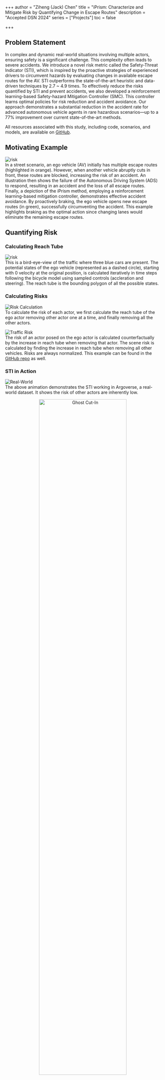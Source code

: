 +++
author = "Ziheng (Jack) Chen"
title = "iPrism: Characterize and Mitigate Risk by Quantifying Change in Escape Routes"
description = "Accepted DSN 2024"
series = ["Projects"]
toc = false

+++

<!-- ## Authors 
<p style="text-align: center;">
  <a href="https://www.linkedin.com/in/shengkun-cui-332353136/">Shengkun Cui</a> |
  <a href="https://saurabhjha.one/">Saurabh Jha</a> |
  <a href="https://zihengjackchen.com">Ziheng Chen</a> |
  <a href="https://ece.illinois.edu/about/directory/faculty/kalbarcz">Zbigniew Kalbarczyk</a> | 
  <a href="https://ece.illinois.edu/about/directory/faculty/rkiyer">Ravishankar Iyer</a>
</p> -->

## Problem Statement
In complex and dynamic real-world situations involving multiple actors, ensuring safety is a significant challenge. This complexity often leads to severe accidents. We introduce a novel risk metric called the Safety-Threat Indicator (STI), which is inspired by the proactive strategies of experienced drivers to circumvent hazards by evaluating changes in available escape routes for the AV. STI outperforms the state-of-the-art heuristic and data-driven techniques by 2.7 ~ 4.9 times. To effectively reduce the risks quantified by STI and prevent accidents, we also developed a reinforcement learning-based Safety-hazard Mitigation Controller (SMC). This controller learns optimal policies for risk reduction and accident avoidance. Our approach demonstrates a substantial reduction in the accident rate for advanced autonomous vehicle agents in rare hazardous scenarios—up to a 77% improvement over current state-of-the-art methods. 

All resources associated with this study, including code, scenarios, and models, are available on [GitHub](https://github.com/zihengjackchen/iPrism).

## Motivating Example
![risk](intro.jpg)   
In a street scenario, an ego vehicle (AV) initially has multiple escape routes (highlighted in orange). However, when another vehicle abruptly cuts in front, these routes are blocked, increasing the risk of an accident. An illustration then shows the failure of the Autonomous Driving System (ADS) to respond, resulting in an accident and the loss of all escape routes. Finally, a depiction of the iPrism method, employing a reinforcement learning-based mitigation controller, demonstrates effective accident avoidance. By proactively braking, the ego vehicle opens new escape routes (in green), successfully circumventing the accident. This example highlights braking as the optimal action since changing lanes would eliminate the remaining escape routes.

## Quantifying Risk

### Calculating Reach Tube
![risk](reach_tube_construction.gif)  
This is a bird-eye-view of the traffic where three blue cars are present. The potential states of the ego vehicle (represented as a dashed circle), starting with 0 velocity at the original position, is calculated iteratively in time steps following the bicycle model using sampled controls (accleration and steering). The reach tube is the bounding polygon of all the possible states. 

### Calculating Risks
![Risk Calculation](risk_calculation.gif)  
To calculate the risk of each actor, we first calculate the reach tube of the ego actor removing other actor one at a time, and finally removing all the other actors. 

![Traffic Risk](full-approx.png)  
The risk of an actor posed on the ego actor is calculated counterfactually by the increase in reach tube when removing that actor. The scene risk is calculated by finding the increase in reach tube when removing all other vehicles. Risks are always normalized. This example can be found in the [GitHub repo](https://github.com/zihengjackchen/iPrism/STI-demo) as well. 

### STI in Action
![Real-World](argoverse.gif)  
The above animation demonstrates the STI working in Argoverse, a real-world dataset. It shows the risk of other actors are inherently low.



<p style="text-align: center;">
  <img src="ghost_cutin.gif" alt="Ghost Cut-In" style="display: block; margin-left: auto; margin-right: auto; width: 75%;">
</p>

The above animation shows STI working in ghost-cutin. The risk of the actor was detected prior to the cutting motion.


### Results
| **Metric**        | **Ghost Cut-In**   | **Lead Cut-In**    | **Lead Slowdown**      | **Rear-End**         | **All Scenarios** |
| ----------------- | ------------------ | ------------------ | ---------------------- | -------------------- | ----------------- |
| TTC               | 0.00 (0.00)        | 0.00 (0.00)        | 3.30 (0.89)            | 0.02 (0.17)          | 0.83              |
| Dist. CIPA        | 0.00 (0.00)        | 0.00 (0.00)        | **5.50 (0.89)**        | 0.02 (0.17)          | 1.38              |
| PKL-All           | 0.75 (0.30)        | 1.01 (0.76)        | 1.22 (0.62)            | 0.01 (0.12)          | 0.75              |
| PKL-Holdout       | 0.14 (0.21)        | 3.36 (4.18)        | 1.23 (0.69)            | 0.01 (0.12)          | 1.19              |
| **STI (ours)**    | **2.94 (0.33)**    | **8.37 (0.70)**    | 2.22 (0.23)            | **1.23 (0.11)**      | **3.69**          |
- PKL-Holdout: trained on all scenarios except the *ghost cut-in* and the *lead cut-in* scenarios.
- In the front accident scenario, the ego actor's ADS (*LBC agent*) avoided the accident, resulting in no LTFMA metric to report.
- *SD* stands for *standard deviation*.

The above table demonstrates the comparative analysis of Lead-Time-for-Mitigating-Accident (LTFMA) in seconds across various risk metrics. The average time in seconds and the standard deviation are provided. PKL-All: trained on all scenarios. We used *LBC agent* as the ADS to control the ego actor to obtain these results.




## Mitigating Risk
### SMC in Action
We constantly assess the risk of the traffic and train an SMC using reinforcement learning. The SMC mitigates the imminent accident by braking based on the scene risk. 
{{< video src="accident" autoplay="true" loop="true">}}
{{< video src="mitigated" autoplay="true" loop="true">}}
In this example, without SMC intervention, an accident occurs when another actor aggressively cuts in. The SMC successfully mitigates the accident by braking when the risk is high. 


The above scenario is the ghost cut-in scenario #225 with parameters `{"distance_same_lane": 12, "distance_lane_change": 8, "speed_lane_change": 14}` and can be reproduced. 


### Results
| Agent                                             | Reasons for Comparison                                               | Ghost cut-in CA% | Lead cut-in CA% | Lead slowdown CA% |
|---------------------------------------------------|----------------------------------------------------------------------|------------------|-----------------|-------------------|
| **LBC+SMC w/ STI (LBC+system)**            | To show improvement over baseline agent.                             | 49%              | 98%             | 87%               |
| LBC+SMC w/o STI                            | To show that score is important (ablation study).                    | 1%               | 2%              | 86%               |
| LBC+TTC-based (ACA)                               | To show improvement w.r.t. ACA techniques.                           | 0%               | 0%              | 92%               |
| **RIP+SMC w/ STI (RIP+system)**            | To show generalization with other agents.                            | 86%              | 61%             | 71%               |

The above table shows the effectiveness of SMC in mitigating accidents comparing to other state-of-the-art methods. **CA%** stands for the percentage of accident scenarios (shown in TAS) prevented by the mitigation strategy. 

SMC significantly enhances safety, reducing accident occurrences by 37% to 98% compared to a baseline Learning-by-Cheating (LBC) agent. Additionally, SMC achieves up to 72.7% accident prevention when compared to state-of-the-art safety hazard mitigation agents.

